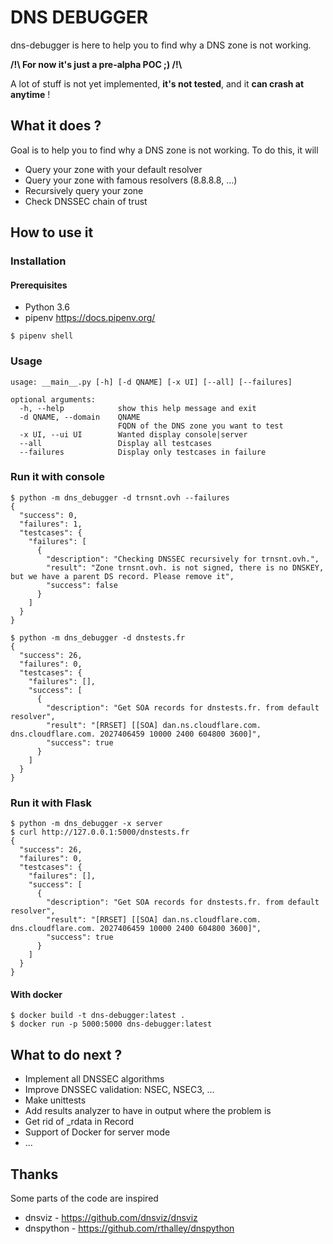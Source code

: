 # DNS DEBUGGER
dns-debugger is here to help you to find why a DNS zone is not working.

**/!\ For now it's just a pre-alpha POC ;) /!\\**

A lot of stuff is not yet implemented, **it's not tested**, and it **can crash at anytime** !

## What it does ?
Goal is to help you to find why a DNS zone is not working. To do this, it will
* Query your zone with your default resolver
* Query your zone with famous resolvers (8.8.8.8, ...)
* Recursively query your zone
* Check DNSSEC chain of trust

## How to use it

### Installation 
#### Prerequisites
 * Python 3.6
 * pipenv https://docs.pipenv.org/
```
$ pipenv shell
```

### Usage
```
usage: __main__.py [-h] [-d QNAME] [-x UI] [--all] [--failures]

optional arguments:
  -h, --help            show this help message and exit
  -d QNAME, --domain    QNAME
                        FQDN of the DNS zone you want to test
  -x UI, --ui UI        Wanted display console|server
  --all                 Display all testcases
  --failures            Display only testcases in failure
```

### Run it with console
```
$ python -m dns_debugger -d trnsnt.ovh --failures
{
  "success": 0,
  "failures": 1,
  "testcases": {
    "failures": [
      {
        "description": "Checking DNSSEC recursively for trnsnt.ovh.",
        "result": "Zone trnsnt.ovh. is not signed, there is no DNSKEY, but we have a parent DS record. Please remove it",
        "success": false
      }
    ]
  }
}

$ python -m dns_debugger -d dnstests.fr
{
  "success": 26,
  "failures": 0,
  "testcases": {
    "failures": [],
    "success": [
      {
        "description": "Get SOA records for dnstests.fr. from default resolver",
        "result": "[RRSET] [[SOA] dan.ns.cloudflare.com. dns.cloudflare.com. 2027406459 10000 2400 604800 3600]",
        "success": true
      }
    ]
  }
}

```

### Run it with Flask
```
$ python -m dns_debugger -x server
$ curl http://127.0.0.1:5000/dnstests.fr
{
  "success": 26,
  "failures": 0,
  "testcases": {
    "failures": [],
    "success": [
      {
        "description": "Get SOA records for dnstests.fr. from default resolver",
        "result": "[RRSET] [[SOA] dan.ns.cloudflare.com. dns.cloudflare.com. 2027406459 10000 2400 604800 3600]",
        "success": true
      }
    ]
  }
}
```
#### With docker
```
$ docker build -t dns-debugger:latest .
$ docker run -p 5000:5000 dns-debugger:latest
```

## What to do next ?
 * Implement all DNSSEC algorithms
 * Improve DNSSEC validation: NSEC, NSEC3, ...
 * Make unittests
 * Add results analyzer to have in output where the problem is
 * Get rid of _rdata in Record
 * Support of Docker for server mode
 * ...
  
## Thanks
Some parts of the code are inspired 
 * dnsviz - https://github.com/dnsviz/dnsviz
 * dnspython - https://github.com/rthalley/dnspython